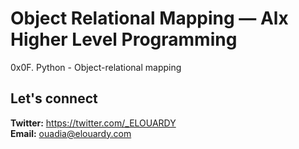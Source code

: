 # Object Relational Mapping — Alx Higher Level Programming
0x0F. Python - Object-relational mapping


## Let's connect
**Twitter:** https://twitter.com/_ELOUARDY \
**Email:** ouadia@elouardy.com
